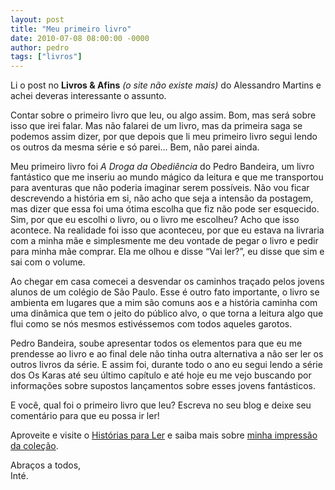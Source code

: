 ```yaml
---
layout: post
title: "Meu primeiro livro"
date: 2010-07-08 08:00:00 -0000
author: pedro
tags: ["livros"]
---
```

Li o post no **Livros & Afins** *(o site não existe mais)* do Alessandro Martins e achei deveras interessante o assunto.

Contar sobre o primeiro livro que leu, ou algo assim. Bom, mas será sobre isso que irei falar. Mas não falarei de um livro, mas da primeira saga se podemos assim dizer, por que depois que li meu primeiro livro segui lendo os outros da mesma série e só parei… Bem, não parei ainda.

Meu primeiro livro foi *A Droga da Obediência* do Pedro Bandeira, um livro fantástico que me inseriu ao mundo mágico da leitura e que me transportou para aventuras que não poderia imaginar serem possíveis.
Não vou ficar descrevendo a história em si, não acho que seja a intensão da postagem, mas dizer que essa foi uma ótima escolha que fiz não pode ser esquecido. Sim, por que eu escolhi o livro, ou o livro me escolheu? Acho que isso acontece. Na realidade foi isso que aconteceu, por que eu estava na livraria com a minha mãe e simplesmente me deu vontade de pegar o livro e pedir para minha mãe comprar. Ela me olhou e disse “Vai ler?”, eu disse que sim e sai com o volume.

Ao chegar em casa comecei a desvendar os caminhos traçado pelos jovens alunos de um colégio de São Paulo. Esse é outro fato importante, o livro se ambienta em lugares que a mim são comuns aos e a história caminha com uma dinâmica que tem o jeito do público alvo, o que torna a leitura algo que flui como se nós mesmos estivéssemos com todos aqueles garotos.

Pedro Bandeira, soube apresentar todos os elementos para que eu me prendesse ao livro e ao final dele não tinha outra alternativa a não ser ler os outros livros da série. E assim foi, durante todo o ano eu segui lendo a série dos Os Karas até seu último capítulo e até hoje eu me vejo buscando por informações sobre supostos lançamentos sobre esses jovens fantásticos.

E você, qual foi o primeiro livro que leu? Escreva no seu blog e deixe seu comentário para que eu possa ir ler!

Aproveite e visite o <a href="https://historiasparaler.blogspot.com/">Histórias para Ler</a> e saiba mais sobre <a href="http://historiasparaler.blogspot.com/2007/07/coleo-os-karas.html">minha impressão da coleção</a>.

Abraços a todos,  
Inté.
